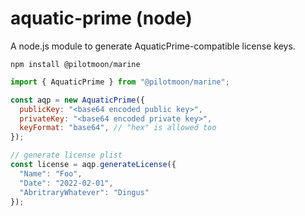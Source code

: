 # aquatic-prime (node)

A node.js module to generate AquaticPrime-compatible license keys.

```shell-script
npm install @pilotmoon/marine
```

```javascript
import { AquaticPrime } from "@pilotmoon/marine";

const aqp = new AquaticPrime({
  publicKey: "<base64 encoded public key>",
  privateKey: "<base64 encoded private key>",
  keyFormat: "base64", // "hex" is allowed too
});

// generate license plist
const license = aqp.generateLicense({
  "Name": "Foo",
  "Date": "2022-02-01",
  "AbritraryWhatever": "Dingus"
});
```
